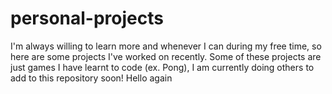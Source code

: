 # personal-projects
I'm always willing to learn more and whenever I can during my free time, so here are some projects I've worked on recently.
Some of these projects are just games I have learnt to code (ex. Pong), I am currently doing others to add to this repository soon!
Hello again 
